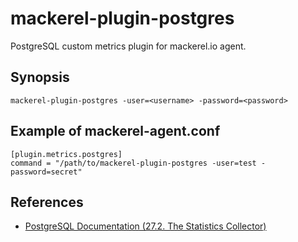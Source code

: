 mackerel-plugin-postgres
========================

PostgreSQL custom metrics plugin for mackerel.io agent.

## Synopsis

```shell
mackerel-plugin-postgres -user=<username> -password=<password>
```

## Example of mackerel-agent.conf

```
[plugin.metrics.postgres]
command = "/path/to/mackerel-plugin-postgres -user=test -password=secret"
```

## References

- [PostgreSQL Documentation (27.2. The Statistics Collector)](http://www.postgresql.org/docs/9.3/static/monitoring-stats.html)
